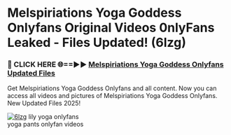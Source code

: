 # Melspiriations Yoga Goddess Onlyfans Original Videos 0nlyFans Leaked - Files Updated! (6lzg)

<h3>🔴 CLICK HERE 🌐==►► <a href="https://tinyurl.com/4seja8ks" rel="nofollow">Melspiriations Yoga Goddess Onlyfans Updated Files</a></h3>

Get Melspiriations Yoga Goddess Onlyfans and all content. Now you can access all videos and pictures of Melspiriations Yoga Goddess Onlyfans. New Updated Files 2025!

[![6lzg](https://i.imgur.com/EWjZXRe.gif)](https://tinyurl.com/4seja8ks)
lily yoga onlyfans<br>
yoga pants onlyfan videos